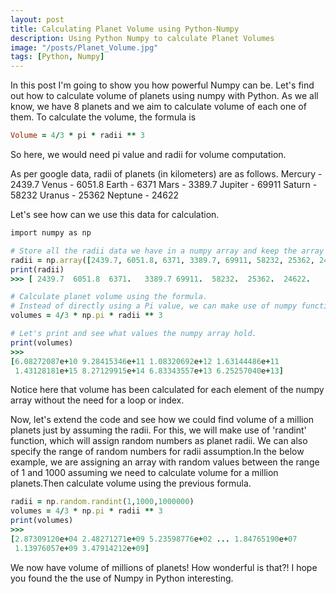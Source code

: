 ```yaml
---
layout: post
title: Calculating Planet Volume using Python-Numpy
description: Using Python Numpy to calculate Planet Volumes
image: "/posts/Planet_Volume.jpg"
tags: [Python, Numpy]
---
```


In this post I'm going to show you how powerful Numpy can be. Let's find out how to calculate volume of planets using numpy with Python. As we all know, we have 8 planets and we aim to calculate volume of each one of them. To calculate the volume, the formula is

```ruby
Volume = 4/3 * pi * radii ** 3
```
So here, we would need pi value and radii for volume computation.

As per google data, radii of planets (in kilometers) are as follows.
Mercury - 2439.7 
Venus 	- 6051.8 
Earth 	- 6371 
Mars 	  - 3389.7
Jupiter - 69911
Saturn	- 58232
Uranus	- 25362
Neptune	- 24622

Let's see how can we use this data for calculation.

```ruby
import numpy as np

# Store all the radii data we have in a numpy array and keep the array name as 'radii'
radii = np.array([2439.7, 6051.8, 6371, 3389.7, 69911, 58232, 25362, 24622])
print(radii)
>>> [ 2439.7  6051.8  6371.   3389.7 69911.  58232.  25362.  24622. 

# Calculate planet volume using the formula.
# Instead of directly using a Pi value, we can make use of numpy function to achieve the same.
volumes = 4/3 * np.pi * radii ** 3

# Let's print and see what values the numpy array hold.
print(volumes)
>>>
[6.08272087e+10 9.28415346e+11 1.08320692e+12 1.63144486e+11
 1.43128181e+15 8.27129915e+14 6.83343557e+13 6.25257040e+13]
```
Notice here that volume has been calculated for each element of the numpy array without the need for a loop or index.

Now, let's extend the code and see how we could find volume of a million planets just by assuming the radii. For this, we will make use of 'randint' function, which will assign random numbers as planet radii. We can also specify the range of random numbers for radii assumption.In the below example, we are assigning an array with random values between the range of 1 and 1000 assuming we need to calculate volume for a million planets.Then calculate volume using the previous formula.

```ruby
radii = np.random.randint(1,1000,1000000)
volumes = 4/3 * np.pi * radii ** 3
print(volumes)
>>>
[2.87309120e+04 2.48271271e+09 5.23598776e+02 ... 1.84765190e+07
 1.13976057e+09 3.47914212e+09]
```

We now have volume of millions of planets! How wonderful is that?! 
I hope you found the the use of Numpy in Python interesting.
